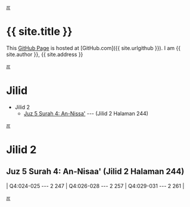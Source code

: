 ---
---

[&#x213C;](#idxXXX)<br id="idx000">
# {{ site.title }}

This [GitHub Page](https://pages.github.com/) is hosted at [GitHub.com]({{ site.urlgithub }}).
I am {{ site.author }}, {{ site.address }}

[&#x213C;](#)<br id="idx002">
# Jilid

* Jilid 2
  * [Juz 5 Surah 4: An-Nissa&#39;](#idx05004) --- (Jilid 2 Halaman 244)

[&#x213C;](#)<br id="idx05004">
# Jilid 2
## Juz 5 Surah 4: An-Nisaa&#39; (Jilid 2 Halaman 244)

| Q4:024-025 --- 2 247 | Q4:026-028 --- 2 257 | Q4:029-031 --- 2 261 |

[&#x213C;](#)<br id="idxXXX">

